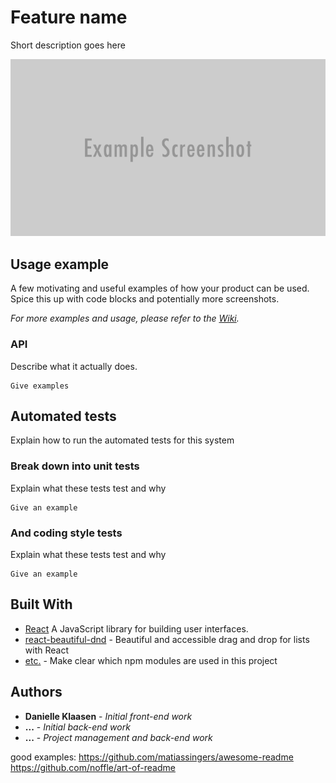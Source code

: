 # Feature name

Short description goes here

![](header.png)

## Usage example

A few motivating and useful examples of how your product can be used. Spice this up with code blocks and potentially more screenshots.

_For more examples and usage, please refer to the [Wiki](wiki)._

### API

Describe what it actually does. 

```
Give examples
```

## Automated tests

Explain how to run the automated tests for this system

### Break down into unit tests

Explain what these tests test and why

```
Give an example
```

### And coding style tests

Explain what these tests test and why

```
Give an example
```

## Built With
* [React](https://reactjs.org/) A JavaScript library for building user interfaces.
* [react-beautiful-dnd](https://github.com/atlassian/react-beautiful-dnd) - Beautiful and accessible drag and drop for lists with React
* [etc.]() - Make clear which npm modules are used in this project

## Authors

* **Danielle Klaasen** - *Initial front-end work*
* **...** - *Initial back-end work*
* **...** - *Project management and back-end work*

good examples: https://github.com/matiassingers/awesome-readme
https://github.com/noffle/art-of-readme
